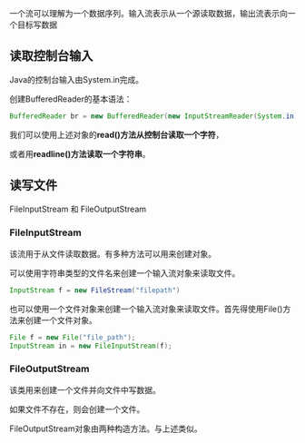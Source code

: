 一个流可以理解为一个数据序列。输入流表示从一个源读取数据，输出流表示向一个目标写数据

## 读取控制台输入

Java的控制台输入由System.in完成。

创建BufferedReader的基本语法：

```java
BufferedReader br = new BufferedReader(new InputStreamReader(System.in));
```

我们可以使用上述对象的**read()**方法从控制台读取**一个字符**，

或者用**readline()**方法读取**一个字符串**。

## 读写文件

FileInputStream	和	FileOutputStream

### FileInputStream

该流用于从文件读取数据。有多种方法可以用来创建对象。

可以使用字符串类型的文件名来创建一个输入流对象来读取文件。

```java
InputStream f = new FileStream("filepath")
```

也可以使用一个文件对象来创建一个输入流对象来读取文件。首先得使用File()方法来创建一个文件对象。

```java
File f = new File("file_path");
InputStream in = new FileInputStream(f);
```

### FileOutputStream

该类用来创建一个文件并向文件中写数据。

如果文件不存在，则会创建一个文件。

FileOutputStream对象由两种构造方法。与上述类似。